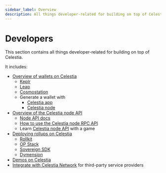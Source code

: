 ```yaml
---
sidebar_label: Overview
description: All things developer-related for building on top of Celestia.
---
```


# Developers

This section contains all things developer-related for building on top
of Celestia.

It includes:

- [Overview of wallets on Celestia](../../developers/wallets/)
  - [Keplr](../../developers/keplr/)
  - [Leap](../../developers/leap)
  - [Cosmostation](../../developers/cosmostation/)
  - Generate a wallet with
    - [Celestia app](../../developers/celestia-app-wallet/)
    - [Celestia node](../../developers/celestia-node-key/)
- [Overview of the Celestia node API](../../developers/node-api/)
  - [Node API docs](/api/v0.11.0-rc12)
  - [How to use the Celestia node RPC API](../../developers/node-tutorial/)
  - Learn [Celestia node API](../../developers/prompt-scavenger/) with a game
- [Deploying rollups on Celestia](../../developers/rollup-overview/)
  - [Rollkit](../../developers/rollkit/)
  - [OP Stack](../../category/optimism/)
  - [Sovereign SDK](https://github.com/Sovereign-Labs/sovereign-sdk/tree/stable/examples/demo-rollup#demo-rollup)
  - [Dymension](https://dymension.xyz/)
- [Demos on Celestia](../../developers/demos/)
- [Integrate with Celestia Network](../../developers/integrate-celestia/)
  for third-party service providers
